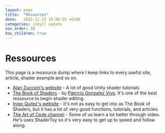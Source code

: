 ```yaml
---
layout: page
title:  "Resources"
date:   2022-11-22 15:08:55 +0100
categories: jekyll update
nav_order: 10
has_children: true
---
```


# Ressources
This page is a ressource dump where I keep links to every useful site, article, shader example and so on.

* [Alan Zucconi's website](https://www.alanzucconi.com/tutorials/) - A lot of good Unity shader tutorials
* [The Book of Shaders](https://thebookofshaders.com/) - by [Patricio Gonzalez Vivo](https://patriciogonzalezvivo.com/). It's one of the best ressource to begin shader editing.
* [Inigo Quilez's website](https://iquilezles.org/) - It's not as easy to get into as The Book of Shaders, but it has a lot of very good functions, tutorials, and articles.
* [The Art of Code channel](https://www.youtube.com/@TheArtofCodeIsCool) - Some of us learn a lot better through video. He's uses ShaderToy so it's very easy to get up to speed and follow along.